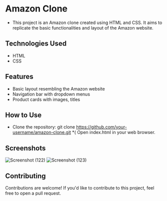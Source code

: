 # Amazon Clone
* This project is an Amazon clone created using HTML and CSS. It aims to replicate the basic functionalities and layout of the Amazon website.

## Technologies Used
* HTML
* CSS

## Features
* Basic layout resembling the Amazon website
* Navigation bar with dropdown menus
* Product cards with images, titles

## How to Use
* Clone the repository: git clone https://github.com/your-username/amazon-clone.git
*( Open index.html in your web browser.

## Screenshots
![Screenshot (122)](https://github.com/brahmanand09/Amazon_Clone/assets/123508275/7272f275-2eb2-465a-8d12-fa74f1282b40)
![Screenshot (123)](https://github.com/brahmanand09/Amazon_Clone/assets/123508275/bd8d1353-349e-429c-a1f9-f21fa2b00dee)

## Contributing
Contributions are welcome! If you'd like to contribute to this project, feel free to open a pull request.

